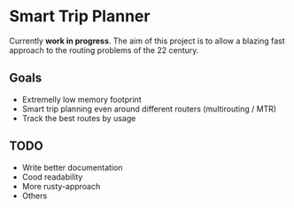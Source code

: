 # Smart Trip Planner


Currently **work in progress**. The aim of this project is to allow a blazing fast approach
to the routing problems of the 22 century.


## Goals

- Extremelly low memory footprint
- Smart trip planning even around different routers (multirouting / MTR)
- Track the best routes by usage




## TODO

- Write better documentation
- Cood readability
- More rusty-approach
- Others
